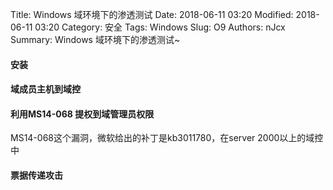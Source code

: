 Title: Windows 域环境下的渗透测试
Date: 2018-06-11 03:20
Modified: 2018-06-11 03:20
Category: 安全
Tags: Windows
Slug: O9
Authors: nJcx
Summary: Windows 域环境下的渗透测试~

#### 安装





#### 域成员主机到域控

####  利用MS14-068 提权到域管理员权限

MS14-068这个漏洞，微软给出的补丁是kb3011780，在server 2000以上的域控中

#### 票据传递攻击

